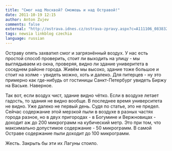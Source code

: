 ```yaml
---
title: "Смог над Москвой? Сможешь и над Остравой!"
date: 2011-10-19 12:15
author: Anton Zujev
comments: false
external: "http://ostrava.idnes.cz/ostrava-zpravy.aspx?c=A111106_083832_ostrava-zpravy_mad"
tags: newsia linkblog czechia
language: russian
---
```


Остраву опять захватил смог и загрязнённый воздух. У нас есть простой способ проверить, стоит ли выходить на улицу - мы выглядываем из окна, проверяя, видно ли здание универитета в соседнем районе города. Живём мы высоко, здание тоже большое и стоит на холме - увидеть можно, хоть и далеко. Для питерцев - ну это примерно как где-нибудь от гостиницы Санкт-Петербург увидеть Биржу на Ваське. Наверное.

Так вот, если воздух чист, здание видно чётко. Если в воздухе летает гадость, то здания не видно вообще. В последнее время университета не видно. Уже далеко не первый день. Судя по статье, это не предел. Сейчас содержание этой мерзкой пыли в воздухе в разных частях города разное, но в двух пригородах - в Богумине и Вержновицах - доходит аж до 200 микрограмм на кубический метр. Это при том, что максимально допустимое содержание - 50 микрограмм. В самой Остраве содержание пыли доходит до 100 микрограмм.

Жесть. Закрыть бы эти их Лагуны стоило.